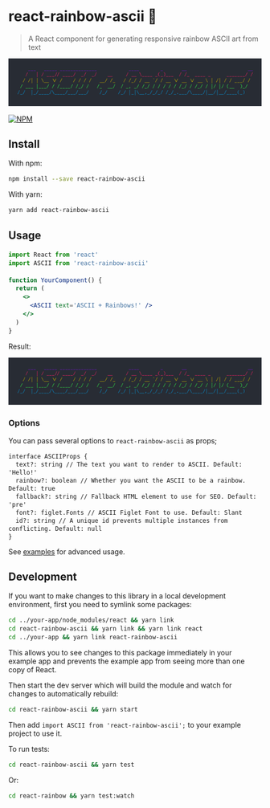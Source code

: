 # react-rainbow-ascii 🌈

> A React component for generating responsive rainbow ASCII art from text

![Screenshot](./images/screenshot.png)

[![NPM](https://img.shields.io/npm/v/react-rainbow-ascii.svg)](https://www.npmjs.com/package/react-rainbow-ascii)

## Install

With npm:

```bash
npm install --save react-rainbow-ascii
```

With yarn:

```bash
yarn add react-rainbow-ascii
```

## Usage

```jsx
import React from 'react'
import ASCII from 'react-rainbow-ascii'

function YourComponent() {
  return (
    <>
      <ASCII text='ASCII + Rainbows!' />
    </>
  )
}
```

Result:

![Screenshot](./images/screenshot.png)

### Options

You can pass several options to `react-rainbow-ascii` as props;

```tsx
interface ASCIIProps {
  text?: string // The text you want to render to ASCII. Default: 'Hello!'
  rainbow?: boolean // Whether you want the ASCII to be a rainbow. Default: true
  fallback?: string // Fallback HTML element to use for SEO. Default: 'pre'
  font?: figlet.Fonts // ASCII Figlet Font to use. Default: Slant
  id?: string // A unique id prevents multiple instances from conflicting. Default: null
}
```

See [examples](examples.md) for advanced usage.

## Development

If you want to make changes to this library in a local development environment,
first you need to symlink some packages:

```bash
cd ../your-app/node_modules/react && yarn link
cd react-rainbow-ascii && yarn link && yarn link react
cd ../your-app && yarn link react-rainbow-ascii
```

This allows you to see changes to this package immediately in your example app
and prevents the example app from seeing more than one copy of React.

Then start the dev server which will build the module and watch for changes to
automatically rebuild:

```bash
cd react-rainbow-ascii && yarn start
```

Then add `import ASCII from 'react-rainbow-ascii';` to your example project to use it.

To run tests:

```bash
cd react-rainbow-ascii && yarn test
```

Or:

```bash
cd react-rainbow && yarn test:watch
```
